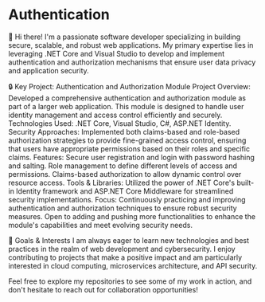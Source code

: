 # Authentication


👋 Hi there! I'm a passionate software developer specializing in building secure, scalable, and robust web applications. My primary expertise lies in leveraging .NET Core and Visual Studio to develop and implement authentication and authorization mechanisms that ensure user data privacy and application security.

🔒 Key Project: Authentication and Authorization Module
Project Overview: Developed a comprehensive authentication and authorization module as part of a larger web application. This module is designed to handle user identity management and access control efficiently and securely.
Technologies Used: .NET Core, Visual Studio, C#, ASP.NET Identity.
Security Approaches: Implemented both claims-based and role-based authorization strategies to provide fine-grained access control, ensuring that users have appropriate permissions based on their roles and specific claims.
Features:
Secure user registration and login with password hashing and salting.
Role management to define different levels of access and permissions.
Claims-based authorization to allow dynamic control over resource access.
Tools & Libraries: Utilized the power of .NET Core's built-in Identity framework and ASP.NET Core Middleware for streamlined security implementations.
Focus: Continuously practicing and improving authentication and authorization techniques to ensure robust security measures. Open to adding and pushing more functionalities to enhance the module's capabilities and meet evolving security needs.

🚀 Goals & Interests
I am always eager to learn new technologies and best practices in the realm of web development and cybersecurity. I enjoy contributing to projects that make a positive impact and am particularly interested in cloud computing, microservices architecture, and API security.

Feel free to explore my repositories to see some of my work in action, and don't hesitate to reach out for collaboration opportunities!



